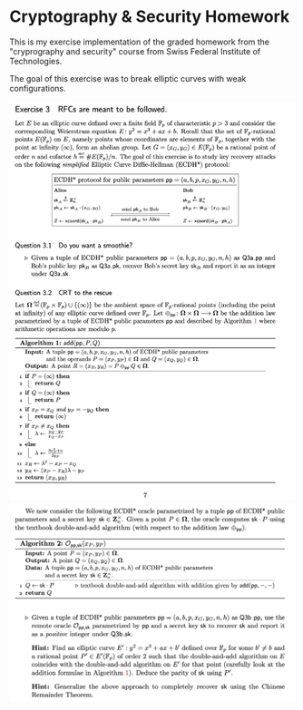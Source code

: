 # Cryptography & Security Homework 

This is my exercise implementation of the graded homework from the "cryprography and security" course from Swiss Federal Institute of Technologies. 

The goal of this exercise was to break elliptic curves with weak configurations. 


![alt text](https://github.com/douglasbouchet/Hwk_crypto/blob/main/instruction/ex_part_0.png?raw=true)
![alt text](https://github.com/douglasbouchet/Hwk_crypto/blob/main/instruction/ex_part_1.png?raw=true)


